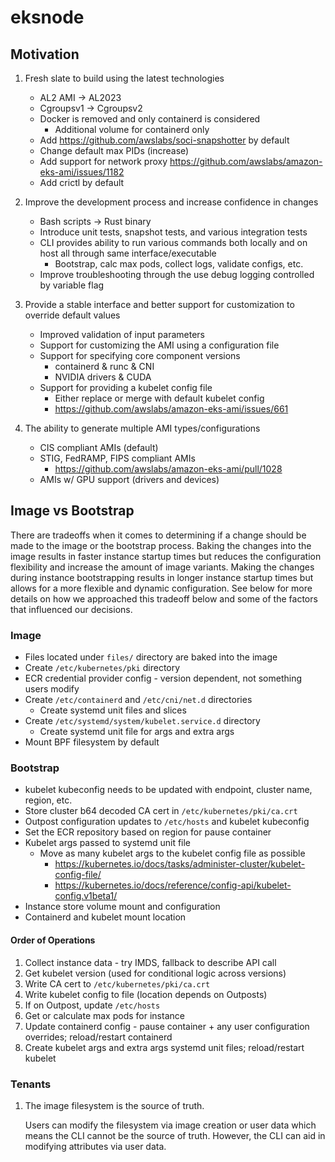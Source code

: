# eksnode

## Motivation

1. Fresh slate to build using the latest technologies
    - AL2 AMI -> AL2023
    - Cgroupsv1 -> Cgroupsv2
    - Docker is removed and only containerd is considered
      - Additional volume for containerd only
    - Add https://github.com/awslabs/soci-snapshotter by default
    - Change default max PIDs (increase)
    - Add support for network proxy https://github.com/awslabs/amazon-eks-ami/issues/1182
    - Add crictl by default

2. Improve the development process and increase confidence in changes
    - Bash scripts -> Rust binary
    - Introduce unit tests, snapshot tests, and various integration tests
    - CLI provides ability to run various commands both locally and on host all through same interface/executable
      - Bootstrap, calc max pods, collect logs, validate configs, etc.
    - Improve troubleshooting through the use debug logging controlled by variable flag

3. Provide a stable interface and better support for customization to override default values
    - Improved validation of input parameters
    - Support for customizing the AMI using a configuration file
    - Support for specifying core component versions
      - containerd & runc & CNI
      - NVIDIA drivers & CUDA
    - Support for providing a kubelet config file
      - Either replace or merge with default kubelet config
      - https://github.com/awslabs/amazon-eks-ami/issues/661

4. The ability to generate multiple AMI types/configurations
    - CIS compliant AMIs (default)
    - STIG, FedRAMP, FIPS compliant AMIs
      - https://github.com/awslabs/amazon-eks-ami/pull/1028
    - AMIs w/ GPU support (drivers and devices)

## Image vs Bootstrap

There are tradeoffs when it comes to determining if a change should be made to the image or the bootstrap process. Baking the changes into the image results in faster instance startup times but reduces the configuration flexibility and increase the amount of image variants. Making the changes during instance bootstrapping results in longer instance startup times but allows for a more flexible and dynamic configuration. See below for more details on how we approached this tradeoff below and some of the factors that influenced our decisions.

### Image

- Files located under `files/` directory are baked into the image
- Create `/etc/kubernetes/pki` directory
- ECR credential provider config - version dependent, not something users modify
- Create `/etc/containerd` and `/etc/cni/net.d` directories
  - Create systemd unit files and slices
- Create `/etc/systemd/system/kubelet.service.d` directory
  - Create systemd unit file for args and extra args
- Mount BPF filesystem by default

### Bootstrap

- kubelet kubeconfig needs to be updated with endpoint, cluster name, region, etc.
- Store cluster b64 decoded CA cert in `/etc/kubernetes/pki/ca.crt`
- Outpost configuration updates to `/etc/hosts` and kubelet kubeconfig
- Set the ECR repository based on region for pause container
- Kubelet args passed to systemd unit file
  - Move as many kubelet args to the kubelet config file as possible
    - https://kubernetes.io/docs/tasks/administer-cluster/kubelet-config-file/
    - https://kubernetes.io/docs/reference/config-api/kubelet-config.v1beta1/
- Instance store volume mount and configuration
- Containerd and kubelet mount location

#### Order of Operations

1. Collect instance data - try IMDS, fallback to describe API call
2. Get kubelet version (used for conditional logic across versions)
3. Write CA cert to `/etc/kubernetes/pki/ca.crt`
4. Write kubelet config to file (location depends on Outposts)
5. If on Outpost, update `/etc/hosts`
6. Get or calculate max pods for instance
7. Update containerd config - pause container + any user configuration overrides; reload/restart containerd
8. Create kubelet args and extra args systemd unit files; reload/restart kubelet

### Tenants

1. The image filesystem is the source of truth.

    Users can modify the filesystem via image creation or user data which means the CLI cannot be the source of truth. However, the CLI can aid in modifying attributes via user data.
